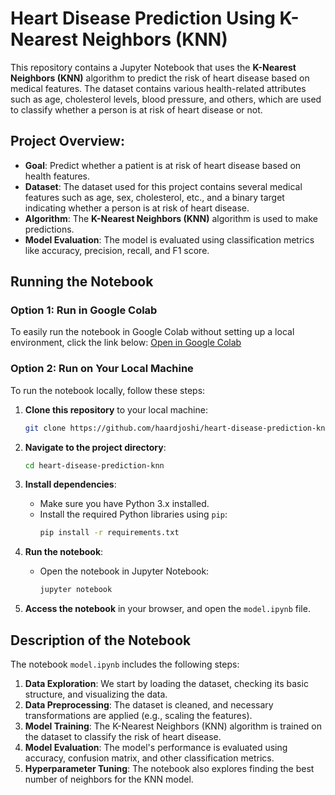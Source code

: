 # Heart Disease Prediction Using K-Nearest Neighbors (KNN)

This repository contains a Jupyter Notebook that uses the **K-Nearest Neighbors (KNN)** algorithm to predict the risk of heart disease based on medical features. The dataset contains various health-related attributes such as age, cholesterol levels, blood pressure, and others, which are used to classify whether a person is at risk of heart disease or not.

## Project Overview:
- **Goal**: Predict whether a patient is at risk of heart disease based on health features.
- **Dataset**: The dataset used for this project contains several medical features such as age, sex, cholesterol, etc., and a binary target indicating whether a person is at risk of heart disease.
- **Algorithm**: The **K-Nearest Neighbors (KNN)** algorithm is used to make predictions.
- **Model Evaluation**: The model is evaluated using classification metrics like accuracy, precision, recall, and F1 score.

## Running the Notebook

### Option 1: Run in Google Colab
To easily run the notebook in Google Colab without setting up a local environment, click the link below:
[Open in Google Colab](https://colab.research.google.com/github/haardjoshi/heart_disease_prediction/model.ipynb)

### Option 2: Run on Your Local Machine
To run the notebook locally, follow these steps:

1. **Clone this repository** to your local machine:
   ```bash
   git clone https://github.com/haardjoshi/heart-disease-prediction-knn.git
   ```

2. **Navigate to the project directory**:
   ```bash
   cd heart-disease-prediction-knn
   ```

3. **Install dependencies**:
   - Make sure you have Python 3.x installed.
   - Install the required Python libraries using `pip`:
     ```bash
     pip install -r requirements.txt
     ```

4. **Run the notebook**:
   - Open the notebook in Jupyter Notebook:
     ```bash
     jupyter notebook
     ```

5. **Access the notebook** in your browser, and open the `model.ipynb` file.

## Description of the Notebook

The notebook `model.ipynb` includes the following steps:

1. **Data Exploration**: We start by loading the dataset, checking its basic structure, and visualizing the data.
2. **Data Preprocessing**: The dataset is cleaned, and necessary transformations are applied (e.g., scaling the features).
3. **Model Training**: The K-Nearest Neighbors (KNN) algorithm is trained on the dataset to classify the risk of heart disease.
4. **Model Evaluation**: The model's performance is evaluated using accuracy, confusion matrix, and other classification metrics.
5. **Hyperparameter Tuning**: The notebook also explores finding the best number of neighbors for the KNN model.
